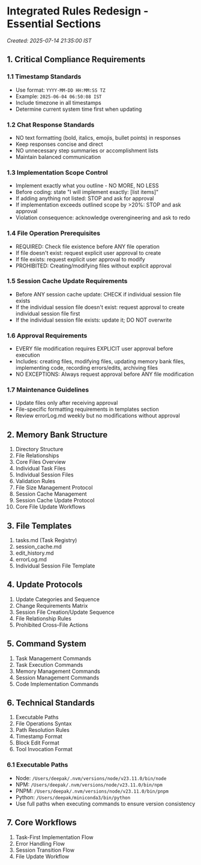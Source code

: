 # Integrated Rules Redesign - Essential Sections

*Created: 2025-07-14 21:35:00 IST*

## 1. Critical Compliance Requirements

### 1.1 Timestamp Standards
- Use format: `YYYY-MM-DD HH:MM:SS TZ`
- Example: `2025-06-04 06:50:08 IST`
- Include timezone in all timestamps
- Determine current system time first when updating

### 1.2 Chat Response Standards
- NO text formatting (bold, italics, emojis, bullet points) in responses
- Keep responses concise and direct
- NO unnecessary step summaries or accomplishment lists
- Maintain balanced communication

### 1.3 Implementation Scope Control
- Implement exactly what you outline - NO MORE, NO LESS
- Before coding: state "I will implement exactly: [list items]"
- If adding anything not listed: STOP and ask for approval
- If implementation exceeds outlined scope by >20%: STOP and ask approval
- Violation consequence: acknowledge overengineering and ask to redo

### 1.4 File Operation Prerequisites
- REQUIRED: Check file existence before ANY file operation
- If file doesn't exist: request explicit user approval to create
- If file exists: request explicit user approval to modify
- PROHIBITED: Creating/modifying files without explicit approval

### 1.5 Session Cache Update Requirements
- Before ANY session cache update: CHECK if individual session file exists
- If the individual session file doesn't exist: request approval to create individual session file first
- If the individual session file exists: update it; DO NOT overwrite

### 1.6 Approval Requirements
- EVERY file modification requires EXPLICIT user approval before execution
- Includes: creating files, modifying files, updating memory bank files, implementing code, recording errors/edits, archiving files
- NO EXCEPTIONS: Always request approval before ANY file modification

### 1.7 Maintenance Guidelines
- Update files only after receiving approval
- File-specific formatting requirements in templates section
- Review errorLog.md weekly but no modifications without approval

## 2. Memory Bank Structure

1. Directory Structure
2. File Relationships
3. Core Files Overview
4. Individual Task Files
5. Individual Session Files
6. Validation Rules
7. File Size Management Protocol
8. Session Cache Management
9. Session Cache Update Protocol
10. Core File Update Workflows

## 3. File Templates

1. tasks.md (Task Registry)
2. session_cache.md
3. edit_history.md
4. errorLog.md
5. Individual Session File Template

## 4. Update Protocols

1. Update Categories and Sequence
2. Change Requirements Matrix
3. Session File Creation/Update Sequence
4. File Relationship Rules
5. Prohibited Cross-File Actions

## 5. Command System

1. Task Management Commands
2. Task Execution Commands
3. Memory Management Commands
4. Session Management Commands
5. Code Implementation Commands

## 6. Technical Standards

1. Executable Paths
2. File Operations Syntax
3. Path Resolution Rules
4. Timestamp Format
5. Block Edit Format
6. Tool Invocation Format

### 6.1 Executable Paths
- Node: `/Users/deepak/.nvm/versions/node/v23.11.0/bin/node`
- NPM: `/Users/deepak/.nvm/versions/node/v23.11.0/bin/npm`
- PNPM: `/Users/deepak/.nvm/versions/node/v23.11.0/bin/pnpm`
- Python: `/Users/deepak/miniconda3/bin/python`
- Use full paths when executing commands to ensure version consistency

## 7. Core Workflows

1. Task-First Implementation Flow
2. Error Handling Flow
3. Session Transition Flow
4. File Update Workflow
